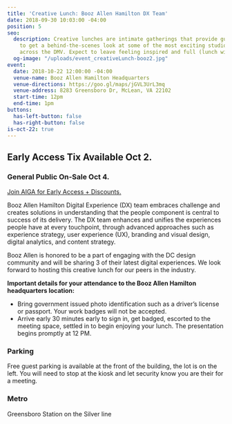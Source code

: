```yaml
---
title: 'Creative Lunch: Booz Allen Hamilton DX Team'
date: 2018-09-30 10:03:00 -04:00
position: 5
seo:
  description: Creative lunches are intimate gatherings that provide guests the opportunity
    to get a behind-the-scenes look at some of the most exciting studios and spaces
    across the DMV. Expect to leave feeling inspired and full (lunch will be provided)!
  og-image: "/uploads/event_creativeLunch-booz2.jpg"
event:
  date: 2018-10-22 12:00:00 -04:00
  venue-name: Booz Allen Hamilton Headquarters
  venue-directions: https://goo.gl/maps/jGVL3UrL3mq
  venue-address: 8283 Greensboro Dr, McLean, VA 22102
  start-time: 12pm
  end-time: 1pm
buttons:
  has-left-button: false
  has-right-button: false
is-oct-22: true
---
```


## Early Access Tix Available Oct 2. 
### General Public On-Sale Oct 4.
[Join AIGA for Early Access + Discounts.](http://dc.aiga.org/membership/membership-rates/)


Booz Allen Hamilton Digital Experience (DX) team embraces challenge and creates solutions in understanding that the people component is central to success of its delivery. The DX team enhances and unifies the experiences people have at every touchpoint, through advanced approaches such as experience strategy, user experience (UX), branding and visual design, digital analytics, and content strategy.

Booz Allen is honored to be a part of engaging with the DC design community and will be sharing 3 of their latest digital experiences. We look forward to hosting this creative lunch for our peers in the industry.

**Important details for your attendance to the Booz Allen Hamilton headquarters location:**
* Bring government issued photo identification such as a driver’s license or passport. Your work badges will not be accepted.
* Arrive early 30 minutes early to sign in, get badged, escorted to the meeting space, settled in to begin enjoying your lunch. The presentation begins promptly at 12 PM.

### Parking
Free guest parking is available at the front of the building, the lot is on the left. You will need to stop at the kiosk and let security know you are their for a meeting.

### Metro
Greensboro Station on the Silver line

